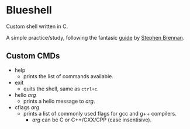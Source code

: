# Blueshell

Custom shell written in C.

A simple practice/study, following the fantasic [guide](https://brennan.io/2015/01/16/write-a-shell-in-c/) by [Stephen Brennan](https://brennan.io/).

## Custom CMDs

- help
    - prints the list of commands available.
- exit
    - quits the shell, same as `ctrl+c`.
- hello *arg*
    - prints a hello message to *arg*.
- cflags *arg*
    - prints a list of commonly used flags for gcc and g++ compilers.
        - *arg* can be C or C++/CXX/CPP (case insentisive).
